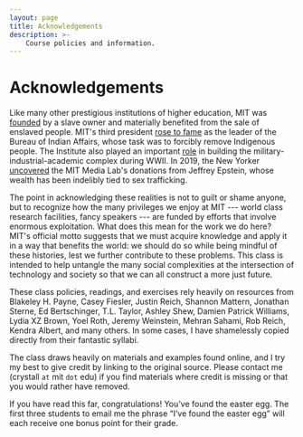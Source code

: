 ```yaml
---
layout: page
title: Acknowledgements
description: >-
    Course policies and information.
---
```


# Acknowledgements

Like many other prestigious institutions of higher education, MIT was [founded](https://libraries.mit.edu/mit-and-slavery/founding-mit/) by a slave owner and materially benefited from the sale of enslaved people. MIT's third president [rose to fame](https://fnl.mit.edu/may-june-2022/project-indigenous-at-mit/) as the leader of the Bureau of Indian Affairs, whose task was to forcibly remove Indigenous people. The Institute also played an important [role](https://host.jhu.edu/faculty-books/the-cold-war-and-american-science-the-military-industrial-academic-complex-at-mit-and-stanford/) in building the military-industrial-academic complex during WWII. In 2019, the New Yorker [uncovered](https://www.newyorker.com/news/news-desk/how-an-elite-university-research-center-concealed-its-relationship-with-jeffrey-epstein) the MIT Media Lab's donations from Jeffrey Epstein, whose wealth has been indelibly tied to sex trafficking.

The point in acknowledging these realities is not to guilt or shame anyone, but to recognize how the many privileges we enjoy at MIT --- world class research facilities, fancy speakers --- are funded by efforts that involve enormous exploitation. What does this mean for the work we do here? MIT's official motto suggests that we must acquire knowledge and apply it in a way that benefits the world: we should do so while being mindful of these histories, lest we further contribute to these problems. This class is intended to help untangle the many social complexities at the intersection of technology and society so that we can all construct a more just future.

These class policies, readings, and exercises rely heavily on resources from Blakeley H. Payne, Casey Fiesler, Justin Reich, Shannon Mattern, Jonathan Sterne, Ed Bertschinger, T.L. Taylor, Ashley Shew, Damien Patrick Williams, Lydia XZ Brown, Yoel Roth, Jeremy Weinstein, Mehran Sahami, Rob Reich, Kendra Albert, and many others. In some cases, I have shamelessly copied directly from their fantastic syllabi.

The class draws heavily on materials and examples found online, and I try my best to give credit by linking to the original source. 
Please contact me (crystall `at` mit `dot` edu) if you find materials where credit is missing or that you would rather have removed.

If you have read this far, congratulations! You’ve found the easter egg. The first three students to email me the phrase “I’ve found the easter egg” will each receive one bonus point for their grade.